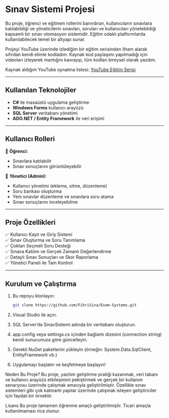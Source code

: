 #  Sınav Sistemi Projesi

Bu proje, öğrenci ve eğitmen rollerini barındıran, kullanıcıların sınavlara katılabildiği ve yöneticilerin sınavları, soruları ve kullanıcıları yönetebildiği kapsamlı bir sınav otomasyon sistemidir. Eğitim odaklı platformlarda kullanılabilecek temel bir altyapı sunar.

Projeyi YouTube üzerinde izlediğim bir eğitim serisinden ilham alarak sıfırdan kendi elimle kodladım. Kaynak kod paylaşımı yapılmadığı için videoları izleyerek mantığını kavrayıp, tüm kodları bireysel olarak yazdım.

 Kaynak aldığım YouTube oynatma listesi: [YouTube Eğitim Serisi](https://www.youtube.com/playlist?list=PLdRq0mbeEBmw2W6mXcMkWS8EpH-3HEyyZ)

---

##  Kullanılan Teknolojiler

- **C#** ile masaüstü uygulama geliştirme
- **Windows Forms** kullanıcı arayüzü
- **SQL Server** veritabanı yönetimi
- **ADO.NET / Entity Framework** ile veri erişimi

---

##  Kullanıcı Rolleri

🔹 **Öğrenci:**
- Sınavlara katılabilir  
- Sınav sonuçlarını görüntüleyebilir  

🔹 **Yönetici (Admin):**
- Kullanıcı yönetimi (ekleme, silme, düzenleme)  
- Soru bankası oluşturma  
- Yeni sınavlar düzenleme ve sınavlara soru atama  
- Sınav sonuçlarını inceleyebilme  

---

##  Proje Özellikleri

✅ Kullanıcı Kayıt ve Giriş Sistemi  
✅ Sınav Oluşturma ve Soru Tanımlama  
✅ Çoktan Seçmeli Soru Desteği  
✅ Sınava Katılım ve Gerçek Zamanlı Değerlendirme  
✅ Detaylı Sınav Sonuçları ve Skor Raporlama  
✅ Yönetici Paneli ile Tam Kontrol  

---

##  Kurulum ve Çalıştırma

1. Bu repoyu klonlayın:
   ```bash
   git clone https://github.com/FihriSina/Exam-Systems.git

2. Visual Studio ile açın.
 
3. SQL Server’da SinavSistemi adında bir veritabanı oluşturun.
 
4. app.config veya settings.cs içinden bağlantı dizesini (connection string) kendi sunucunuza göre güncelleyin.
 
5. Gerekli NuGet paketlerini yükleyin (örneğin: System.Data.SqlClient, EntityFramework vb.)
 
6. Uygulamayı başlatın ve keşfetmeye başlayın!

 Neden Bu Proje?
Bu proje, yazılım geliştirme pratiği kazanmak, veri tabanı ve kullanıcı arayüzü etkileşimini pekiştirmek ve gerçek bir kullanım senaryosu üzerinde çalışmak amacıyla geliştirilmiştir. Özellikle sınav sistemleri gibi çok katmanlı yapılar üzerinde çalışmak isteyen geliştiriciler için faydalı bir örnektir.

 Lisans
Bu proje tamamen öğrenme amaçlı geliştirilmiştir. Ticari amaçla kullanılmaması rica olunur.
